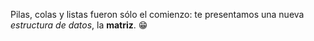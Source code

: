 Pilas, colas y listas fueron sólo el comienzo: te presentamos una nueva *estructura de datos*, la **matriz**. :grin: